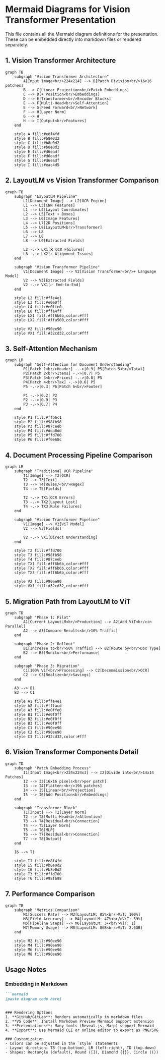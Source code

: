 # Mermaid Diagrams for Vision Transformer Presentation

This file contains all the Mermaid diagram definitions for the presentation. These can be embedded directly into markdown files or rendered separately.

## 1. Vision Transformer Architecture

```mermaid
graph TB
    subgraph "Vision Transformer Architecture"
        A[Input Image<br/>224x224] --> B[Patch Division<br/>16x16 patches]
        B --> C[Linear Projection<br/>Patch Embeddings]
        C --> D[+ Position<br/>Embeddings]
        D --> E[Transformer<br/>Encoder Blocks]
        E --> F[Multi-Head<br/>Self-Attention]
        E --> G[Feed Forward<br/>Network]
        F --> H[Layer Norm]
        G --> H
        H --> I[Output<br/>Features]
    end
    
    style A fill:#e8f4fd
    style B fill:#b8e0d2
    style C fill:#b8e0d2
    style D fill:#b8e0d2
    style E fill:#d6eadf
    style F fill:#d6eadf
    style G fill:#d6eadf
    style I fill:#eac4d5
```

## 2. LayoutLM vs Vision Transformer Comparison

```mermaid
graph TB
    subgraph "LayoutLM Pipeline"
        L1[Document Image] --> L2[OCR Engine]
        L1 --> L3[CNN Features]
        L1 --> L4[Layout Coordinates]
        L2 --> L5[Text + Boxes]
        L3 --> L6[Image Features]
        L4 --> L7[2D Positions]
        L5 --> L8[LayoutLM<br/>Transformer]
        L6 --> L8
        L7 --> L8
        L8 --> L9[Extracted Fields]
        
        L2 -.-> LX1[❌ OCR Failures]
        L8 -.-> LX2[⚠️ Alignment Issues]
    end
    
    subgraph "Vision Transformer Pipeline"
        V1[Document Image] --> V2[Vision Transformer<br/>+ Language Model]
        V2 --> V3[Extracted Fields]
        V2 -.-> VX1[✅ End-to-End]
    end
    
    style L2 fill:#ffe4e1
    style L3 fill:#e0e0ff
    style L4 fill:#e0ffe0
    style L8 fill:#ffe4ff
    style LX1 fill:#ff6b6b,color:#fff
    style LX2 fill:#ffa500,color:#fff
    
    style V2 fill:#90ee90
    style VX1 fill:#32cd32,color:#fff
```

## 3. Self-Attention Mechanism

```mermaid
graph LR
    subgraph "Self-Attention for Document Understanding"
        P1[Patch 1<br/>Header] -.->|0.9| P5[Patch 5<br/>Total]
        P2[Patch 2<br/>Items] -.->|0.7| P5
        P3[Patch 3<br/>Prices] -.->|0.8| P5
        P4[Patch 4<br/>Tax] -.->|0.6| P5
        P5 -.->|0.3| P6[Patch 6<br/>Footer]
        
        P1 -.->|0.2| P2
        P2 -.->|0.9| P3
        P3 -.->|0.7| P4
    end
    
    style P1 fill:#ffb6c1
    style P2 fill:#98fb98
    style P3 fill:#87ceeb
    style P4 fill:#dda0dd
    style P5 fill:#ffd700
    style P6 fill:#f0e68c
```

## 4. Document Processing Pipeline Comparison

```mermaid
graph LR
    subgraph "Traditional OCR Pipeline"
        T1[Image] --> T2[OCR]
        T2 --> T3[Text]
        T3 --> T4[Rules/<br/>Regex]
        T4 --> T5[Fields]
        
        T2 -.-> TX1[OCR Errors]
        T3 -.-> TX2[Layout Lost]
        T4 -.-> TX3[Rule Failures]
    end
    
    subgraph "Vision Transformer Pipeline"
        V1[Image] --> V2[ViT Model]
        V2 --> V3[Fields]
        
        V2 -.-> VX1[Direct Understanding]
    end
    
    style T2 fill:#ffd700
    style T3 fill:#98fb98
    style T4 fill:#87ceeb
    style TX1 fill:#ff6b6b,color:#fff
    style TX2 fill:#ff6b6b,color:#fff
    style TX3 fill:#ff6b6b,color:#fff
    
    style V2 fill:#90ee90
    style VX1 fill:#32cd32,color:#fff
```

## 5. Migration Path from LayoutLM to ViT

```mermaid
graph TD
    subgraph "Phase 1: Pilot"
        A1[Current LayoutLM<br/>Production] --> A2[Add ViT<br/>in Parallel]
        A2 --> A3[Compare Results<br/>10% Traffic]
    end
    
    subgraph "Phase 2: Rollout"
        B1[Increase to<br/>50% Traffic] --> B2[Route by<br/>Doc Type]
        B2 --> B3[Monitor<br/>Performance]
    end
    
    subgraph "Phase 3: Migration"
        C1[100% ViT<br/>Processing] --> C2[Decommission<br/>OCR]
        C2 --> C3[Realize<br/>Savings]
    end
    
    A3 --> B1
    B3 --> C1
    
    style A1 fill:#ffe4e1
    style A2 fill:#fffacd
    style A3 fill:#e0ffe0
    style B1 fill:#e0f0ff
    style B2 fill:#e0f0ff
    style B3 fill:#e0f0ff
    style C1 fill:#90ee90
    style C2 fill:#90ee90
    style C3 fill:#32cd32,color:#fff
```

## 6. Vision Transformer Components Detail

```mermaid
graph TD
    subgraph "Patch Embedding Process"
        I1[Input Image<br/>224x224x3] --> I2[Divide into<br/>14x14 Patches]
        I2 --> I3[16x16 pixels<br/>per patch]
        I3 --> I4[Flatten:<br/>196 patches]
        I4 --> I5[Linear<br/>Projection]
        I5 --> I6[Add Position<br/>Embeddings]
    end
    
    subgraph "Transformer Block"
        T1[Input] --> T2[Layer Norm]
        T2 --> T3[Multi-Head<br/>Attention]
        T3 --> T4[Residual<br/>Connection]
        T4 --> T5[Layer Norm]
        T5 --> T6[MLP]
        T6 --> T7[Residual<br/>Connection]
        T7 --> T8[Output]
    end
    
    I6 --> T1
    
    style I1 fill:#e8f4fd
    style I5 fill:#b8e0d2
    style I6 fill:#b8e0d2
    style T3 fill:#ffd700
    style T6 fill:#98fb98
```

## 7. Performance Comparison

```mermaid
graph TB
    subgraph "Metrics Comparison"
        M1[Success Rate] --> M2[LayoutLM: 85%<br/>ViT: 100%]
        M3[Field Accuracy] --> M4[LayoutLM: 47%<br/>ViT: 59%]
        M5[Pipeline Steps] --> M6[LayoutLM: 3+<br/>ViT: 1]
        M7[Memory Usage] --> M8[LayoutLM: 8GB<br/>ViT: 2.6GB]
    end
    
    style M2 fill:#90ee90
    style M4 fill:#90ee90
    style M6 fill:#90ee90
    style M8 fill:#90ee90
```

## Usage Notes

### Embedding in Markdown
```markdown
```mermaid
[paste diagram code here]
```
```

### Rendering Options
1. **GitHub/GitLab**: Renders automatically in markdown files
2. **VS Code**: Install Markdown Preview Mermaid Support extension
3. **Presentations**: Many tools (Reveal.js, Marp) support Mermaid
4. **Export**: Use Mermaid CLI or online editor to export as PNG/SVG

### Customization
- Colors can be adjusted in the `style` statements
- Layout direction: TB (top-bottom), LR (left-right), TD (top-down)
- Shapes: Rectangle (default), Round ([]), Diamond {{}}, Circle (())